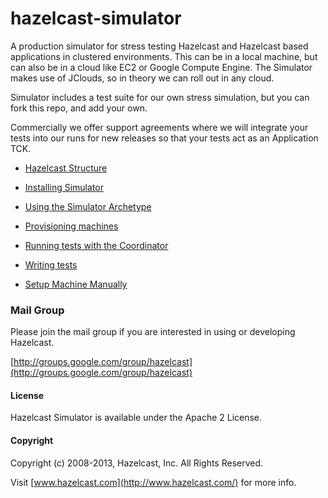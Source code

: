 hazelcast-simulator
===========================

A production simulator for stress testing Hazelcast and Hazelcast based applications in clustered environments. This
can be in a local machine, but can also be in a cloud like EC2 or Google Compute Engine. The Simulator makes use of
JClouds, so in theory we can roll out in any cloud.

Simulator includes a test suite for our own stress simulation, but you can fork this repo, and add your own.

Commercially we offer support agreements where we will integrate your tests into our runs for new releases so that your
tests act as an Application TCK. 

* [Hazelcast Structure](docs/STRUCTURE.md)

* [Installing Simulator](docs/INSTALL.md)

* [Using the Simulator Archetype](docs/ARCHETYPE.md)

* [Provisioning machines](docs/PROVISIONER.md)

* [Running tests with the Coordinator](docs/COORDINATOR.md)

* [Writing tests](docs/TESTS.md)

* [Setup Machine Manually](docs/MANUALSETUP.md)

### Mail Group

Please join the mail group if you are interested in using or developing Hazelcast.

[http://groups.google.com/group/hazelcast](http://groups.google.com/group/hazelcast)

#### License

Hazelcast Simulator is available under the Apache 2 License.

#### Copyright

Copyright (c) 2008-2013, Hazelcast, Inc. All Rights Reserved.

Visit [www.hazelcast.com](http://www.hazelcast.com/) for more info.
